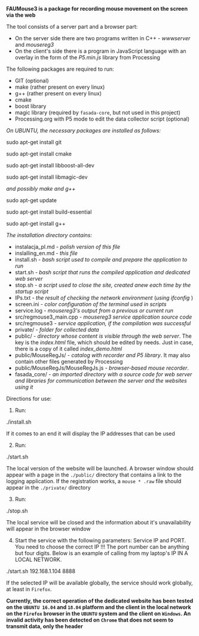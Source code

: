 **FAUMouse3 is a package for recording mouse movement on the screen via the web**

The tool consists of a server part and a browser part:
- On the server side there are two programs written in C++ - *wwwserver* and *mousereg3*
- On the client's side there is a program in JavaScript language with an overlay 
in the form of the *P5.min.js* library from Processing

The following packages are required to run:
- GIT (optional)
- make (rather present on every linux)
- g++ (rather present on every linux)
- cmake
- boost library
- magic library (required by `fasada-core`, but not used in this project)
- Processing.org with P5 mode to edit the data collector script (optional)

*On UBUNTU, the necessary packages are installed as follows:*

sudo apt-get install git

sudo apt-get install cmake

sudo apt-get install libboost-all-dev

sudo apt-get install libmagic-dev

*and possibly make and g++*

sudo apt-get update

sudo apt-get install build-essential

sudo apt-get install g++

*The installation directory contains:*

- instalacja_pl.md - _polish version of this file_
- inslalling_en.md - _this file_
- install.sh - _bash script used to compile and prepare the application to run_
- start.sh - _bash script that runs the compiled application and dedicated web server_ 
- stop.sh - _a script used to close the site, created anew each time by the startup script_
- IPs.txt - _the result of checking the network environment_ (_using_ *ifconfig* )
- screen.ini - _color configuration of the terminal used in scripts_
- service.log - _mousereg3's output from a previous or current run_
- src/regmouse3_main.cpp - _mousereg3 service application source code_
- src/regmouse3 - _service application, if the compilation was successful_
- private/ - _folder for collected data_
- public/ - _directory whose content is visible through the web server_. The key is the *index.html* file, which should be edited by needs. Just in case, there is a copy of it called *index_demo.html*
- public/MouseRegJs/ - _catalog with recorder and P5 library_. It may also contain other files generated by Processing
- public/MouseRegJs/MouseRegJs.js - _browser-based mouse recorder_.
- fasada_core/ - _an imported directory with a source code for web server and libraries for communication between the server and the websites using it_

Directions for use:

1) Run:

./install.sh

If it comes to an end it will display the IP addresses that can be used

2) Run:

./start.sh

The local version of the website will be launched. A browser window should appear with a page in the `./public/` directory that contains a link to the logging application. If the registration works, a `mouse * .raw` file should appear in the `./private/` directory

3) Run:

./stop.sh

The local service will be closed and the information about it's unavailability will appear in the browser window

4) Start the service with the following parameters: Service IP and PORT. You need to choose the correct IP !!! The port number can be anything but four digits. Below is an example of calling from my laptop's IP IN A LOCAL NETWORK.

./start.sh  192.168.1.104 8888

If the selected IP will be available globally, the service should work globally, at least in `Firefox`.

**Currently, the correct operation of the dedicated website has been tested on the `UBUNTU 16.04` and `18.04` platform and the client in the local network on the `Firefox` browser in the `UBUNTU` system and the client on `Windows`. An invalid activity has been detected on `Chrome` that does not seem to transmit data, only the header**

